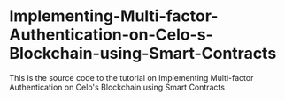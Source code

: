# Implementing-Multi-factor-Authentication-on-Celo-s-Blockchain-using-Smart-Contracts

This is the source code to the tutorial on Implementing Multi-factor Authentication on Celo's Blockchain using Smart Contracts
